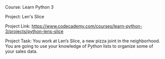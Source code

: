 Course: Learn Python 3

Project: Len's Slice

Project Link: https://www.codecademy.com/courses/learn-python-3/projects/python-lens-slice

Project Task: You work at Len’s Slice, a new pizza joint in the neighborhood. You are going to use your knowledge of Python lists to organize some of your sales data.
